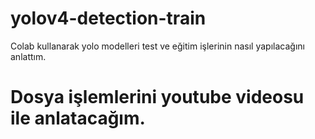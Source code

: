# yolov4-detection-train
Colab kullanarak yolo modelleri test ve eğitim işlerinin nasıl yapılacağını anlattım.

# Dosya işlemlerini youtube videosu ile anlatacağım.
